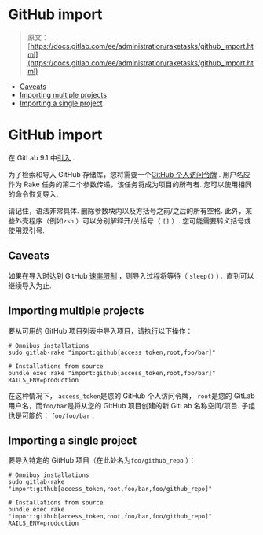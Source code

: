 # GitHub import

> 原文：[https://docs.gitlab.com/ee/administration/raketasks/github_import.html](https://docs.gitlab.com/ee/administration/raketasks/github_import.html)

*   [Caveats](#caveats)
*   [Importing multiple projects](#importing-multiple-projects)
*   [Importing a single project](#importing-a-single-project)

# GitHub import[](#github-import-core-only "Permalink")

在 GitLab 9.1 中[引入](https://gitlab.com/gitlab-org/gitlab-foss/-/merge_requests/10308) .

为了检索和导入 GitHub 存储库，您将需要一个[GitHub 个人访问令牌](https://github.com/settings/tokens) . 用户名应作为 Rake 任务的第二个参数传递，该任务将成为项目的所有者. 您可以使用相同的命令恢复导入.

请记住，语法非常具体. 删除参数块内以及方括号之前/之后的所有空格. 此外，某些外壳程序（例如`zsh` ）可以分别解释开/关括号（ `[]` ）. 您可能需要转义括号或使用双引号.

## Caveats[](#caveats "Permalink")

如果在导入时达到 GitHub [速率限制](https://developer.github.com/v3/#rate-limiting) ，则导入过程将等待（ `sleep()` ），直到可以继续导入为止.

## Importing multiple projects[](#importing-multiple-projects "Permalink")

要从可用的 GitHub 项目列表中导入项目，请执行以下操作：

```
# Omnibus installations
sudo gitlab-rake "import:github[access_token,root,foo/bar]"

# Installations from source
bundle exec rake "import:github[access_token,root,foo/bar]" RAILS_ENV=production 
```

在这种情况下， `access_token`是您的 GitHub 个人访问令牌， `root`是您的 GitLab 用户名，而`foo/bar`是将从您的 GitHub 项目创建的新 GitLab 名称空间/项目. 子组也是可能的： `foo/foo/bar` .

## Importing a single project[](#importing-a-single-project "Permalink")

要导入特定的 GitHub 项目（在此处名为`foo/github_repo` ）：

```
# Omnibus installations
sudo gitlab-rake "import:github[access_token,root,foo/bar,foo/github_repo]"

# Installations from source
bundle exec rake "import:github[access_token,root,foo/bar,foo/github_repo]" RAILS_ENV=production 
```